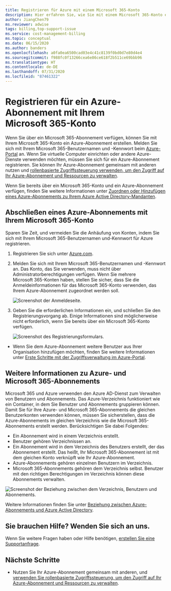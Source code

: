 ```yaml
---
title: Registrieren für Azure mit einem Microsoft 365-Konto
description: Hier erfahren Sie, wie Sie mit einem Microsoft 365-Konto ein Azure-Abonnement erstellen. Sie können auch vorhandene Azure- und Microsoft 365 Konten einander zuordnen.
author: JiangChen79
ms.reviewer: adwise
tags: billing,top-support-issue
ms.service: cost-management-billing
ms.topic: conceptual
ms.date: 06/15/2020
ms.author: banders
ms.openlocfilehash: a0fa0ea6500cad03e4c41c8139f0bd0d7e80d4e4
ms.sourcegitcommit: f988fc0f13266cea6e86ce618f2b511ce69bbb96
ms.translationtype: HT
ms.contentlocale: de-DE
ms.lasthandoff: 07/31/2020
ms.locfileid: "87461322"
---
```

# <a name="sign-up-for-an-azure-subscription-with-your-microsoft-365-account"></a>Registrieren für ein Azure-Abonnement mit Ihrem Microsoft 365-Konto

Wenn Sie über ein Microsoft 365-Abonnement verfügen, können Sie mit Ihrem Microsoft 365-Konto ein Azure-Abonnement erstellen. Melden Sie sich mit Ihrem Microsoft 365-Benutzernamen und -Kennwort beim [Azure-Portal](https://portal.azure.com/) an. Wenn Sie virtuelle Computer einrichten oder andere Azure-Dienste verwenden möchten, müssen Sie sich für ein Azure-Abonnement registrieren. Sie können Ihr Azure-Abonnement gemeinsam mit anderen nutzen und [rollenbasierte Zugriffssteuerung verwenden, um den Zugriff auf Ihr Azure-Abonnement und Ressourcen zu verwalten](https://docs.microsoft.com/azure/role-based-access-control/role-assignments-portal).

Wenn Sie bereits über ein Microsoft 365-Konto und ein Azure-Abonnement verfügen, finden Sie weitere Informationen unter [Zuordnen oder Hinzufügen eines Azure-Abonnements zu Ihrem Azure Active Directory-Mandanten](../../active-directory/fundamentals/active-directory-how-subscriptions-associated-directory.md).

## <a name="get-an-azure-subscription-using-your-microsoft-365-account"></a>Abschließen eines Azure-Abonnements mit Ihrem Microsoft 365-Konto

Sparen Sie Zeit, und vermeiden Sie die Anhäufung von Konten, indem Sie sich mit Ihrem Microsoft 365-Benutzernamen und-Kennwort für Azure registrieren.

1. Registrieren Sie sich unter [Azure.com](https://account.azure.com/signup?offer=MS-AZR-0044p&appId=docs).
2. Melden Sie sich mit Ihrem Microsoft 365-Benutzernamen und -Kennwort an. Das Konto, das Sie verwenden, muss nicht über Administratorberechtigungen verfügen. Wenn Sie mehrere Microsoft 365-Konten haben, stellen Sie sicher, dass Sie die Anmeldeinformationen für das Microsoft 365-Konto verwenden, das Ihrem Azure-Abonnement zugeordnet werden soll.

   ![Screenshot der Anmeldeseite.](./media/microsoft-365-account-for-azure-subscription/billing-sign-in-with-office-365-account.png)

3. Geben Sie die erforderlichen Informationen ein, und schließen Sie den Registrierungsvorgang ab. Einige Informationen sind möglicherweise nicht erforderlich, wenn Sie bereits über ein Microsoft 365-Konto verfügen.

    ![Screenshot des Registrierungsformulars.](./media/microsoft-365-account-for-azure-subscription/billing-azure-sign-up-fill-information.png)

- Wenn Sie dem Azure-Abonnement weitere Benutzer aus Ihrer Organisation hinzufügen möchten, finden Sie weitere Informationen unter [Erste Schritte mit der Zugriffsverwaltung im Azure-Portal](../../role-based-access-control/overview.md).

## <a name=""></a><a id="more-about-subs">Weitere Informationen zu Azure- und Microsoft 365-Abonnements</a>

Microsoft 365 und Azure verwenden den Azure AD-Dienst zum Verwalten von Benutzern und Abonnements. Das Azure-Verzeichnis funktioniert wie ein Container, in dem Sie Benutzer und Abonnements gruppieren können. Damit Sie für Ihre Azure- und Microsoft 365-Abonnements die gleichen Benutzerkonten verwenden können, müssen Sie sicherstellen, dass die Azure-Abonnements im gleichen Verzeichnis wie die Microsoft 365-Abonnements erstellt werden. Berücksichtigen Sie dabei Folgendes:

* Ein Abonnement wird in einem Verzeichnis erstellt.
* Benutzer gehören Verzeichnissen an.
* Ein Abonnement wird in dem Verzeichnis des Benutzers erstellt, der das Abonnement erstellt. Das heißt, Ihr Microsoft 365-Abonnement ist mit dem gleichen Konto verknüpft wie Ihr Azure-Abonnement.
* Azure-Abonnements gehören einzelnen Benutzern im Verzeichnis.
* Microsoft 365-Abonnements gehören dem Verzeichnis selbst. Benutzer mit den richtigen Berechtigungen im Verzeichnis können diese Abonnements verwalten.

![Screenshot der Beziehung zwischen dem Verzeichnis, Benutzern und Abonnements.](./media/microsoft-365-account-for-azure-subscription/19-background-information.png)

Weitere Informationen finden Sie unter [Beziehung zwischen Azure-Abonnements und Azure Active Directory](../../active-directory/fundamentals/active-directory-how-subscriptions-associated-directory.md).

## <a name="need-help-contact-us"></a>Sie brauchen Hilfe? Wenden Sie sich an uns.

Wenn Sie weitere Fragen haben oder Hilfe benötigen, [erstellen Sie eine Supportanfrage](https://go.microsoft.com/fwlink/?linkid=2083458).

## <a name="next-steps"></a>Nächste Schritte

- Nutzen Sie Ihr Azure-Abonnement gemeinsam mit anderen, und [verwenden Sie rollenbasierte Zugriffssteuerung, um den Zugriff auf Ihr Azure-Abonnement und Ressourcen zu verwalten](https://docs.microsoft.com/azure/role-based-access-control/role-assignments-portal).